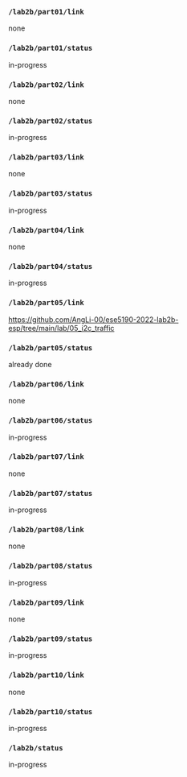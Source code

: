 ### `/lab2b/part01/link`
none
### `/lab2b/part01/status`
in-progress
### `/lab2b/part02/link`
none
### `/lab2b/part02/status`
in-progress
### `/lab2b/part03/link`
none
### `/lab2b/part03/status`
in-progress
### `/lab2b/part04/link`
none
### `/lab2b/part04/status`
in-progress
### `/lab2b/part05/link`
https://github.com/AngLi-00/ese5190-2022-lab2b-esp/tree/main/lab/05_i2c_traffic
### `/lab2b/part05/status`
already done
### `/lab2b/part06/link`
none
### `/lab2b/part06/status`
in-progress
### `/lab2b/part07/link`
none
### `/lab2b/part07/status`
in-progress
### `/lab2b/part08/link`
none
### `/lab2b/part08/status`
in-progress
### `/lab2b/part09/link`
none
### `/lab2b/part09/status`
in-progress
### `/lab2b/part10/link`
none
### `/lab2b/part10/status`
in-progress
### `/lab2b/status`
in-progress

